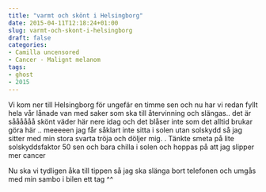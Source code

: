 ```yaml
---
title: "varmt och skönt i Helsingborg"
date: 2015-04-11T12:18:24+01:00
slug: varmt-och-skont-i-helsingborg
draft: false
categories:
- Camilla uncensored
- Cancer - Malignt melanom
tags:
- ghost
- 2015
---
```


Vi kom ner till Helsingborg för ungefär en timme sen och nu har vi redan fyllt hela vår lånade van med saker som ska till återvinning och slängas.. det är såååååå skönt väder här nere idag och det blåser inte som det alltid brukar göra här .. meeeeen jag får såklart inte sitta i solen utan solskydd så jag sitter med min stora svarta tröja och döljer mig. . Tänkte smeta på lite solskyddsfaktor 50 sen och bara chilla i solen och hoppas på att jag slipper mer cancer

Nu ska vi tydligen åka till tippen så jag ska slänga bort telefonen och umgås med min sambo i bilen ett tag ^^
